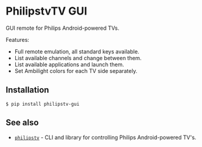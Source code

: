# PhilipstvTV GUI
GUI remote for Philips Android-powered TVs.

Features:
- Full remote emulation, all standard keys available.
- List available channels and change between them.
- List available applications and launch them.
- Set Ambilight colors for each TV side separately.

## Installation
```shell
$ pip install philipstv-gui
```

## See also
- [`philipstv`](https://github.com/bcyran/philipstv) - CLI and library for controlling Philips Android-powered TV's.

